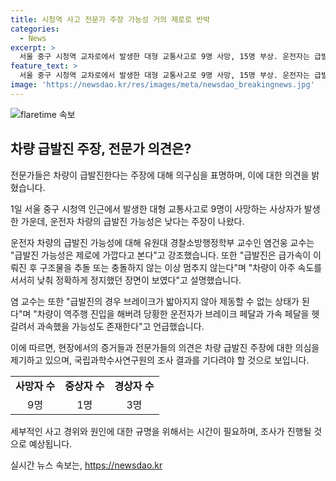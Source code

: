 ```yaml
---
title: 시청역 사고 전문가 주장 가능성 거의 제로로 반박
categories:
  - News
excerpt: >
  서울 중구 시청역 교차로에서 발생한 대형 교통사고로 9명 사망, 15명 부상. 운전자는 급발진 주장했지만 전문가는 가능성은 제로에 가깝다고 주장. 염건웅 유원대 교수는 급발진 차량은 멈추지 않고 속도가 낮아질 수 없다며 가해 차량이 속도를 서서히 내렸다고 언급. 조사결과는 최소 일주일 소요될 것으로 전망. 사망자 9명과 중상자 1명 발생, 경찰이 가해 운전자 조사 중.
feature_text: >
  서울 중구 시청역 교차로에서 발생한 대형 교통사고로 9명 사망, 15명 부상. 운전자는 급발진 주장했지만 전문가는 가능성은 제로에 가깝다고 주장. 염건웅 유원대 교수는 급발진 차량은 멈추지 않고 속도가 낮아질 수 없다며 가해 차량이 속도를 서서히 내렸다고 언급. 조사결과는 최소 일주일 소요될 것으로 전망. 사망자 9명과 중상자 1명 발생, 경찰이 가해 운전자 조사 중.
image: 'https://newsdao.kr/res/images/meta/newsdao_breakingnews.jpg'
---
```


<p><img src="https://newsdao.kr/res/images/meta/newsdao_breakingnews.jpg" alt="flaretime 속보" /></p>

<h2 data-ke-size="size26">차량 급발진 주장, 전문가 의견은?</h2>

<p>전문가들은 차량이 급발진한다는 주장에 대해 의구심을 표명하며, 이에 대한 의견을 밝혔습니다.</p>

<p data-ke-size="size16">1일 서울 중구 시청역 인근에서 발생한 대형 교통사고로 9명이 사망하는 사상자가 발생한 가운데, 운전자 차량의 급발진 가능성은 낮다는 주장이 나왔다.</p>

<p>운전자 차량의 급발진 가능성에 대해 유원대 경찰소방행정학부 교수인 염건웅 교수는 "급발진 가능성은 제로에 가깝다고 본다"고 강조했습니다. 또한 "급발진은 급가속이 이뤄진 후 구조물을 추돌 또는 충돌하지 않는 이상 멈추지 않는다"며 "차량이 아주 속도를 서서히 낮춰 정확하게 정지했던 장면이 보였다"고 설명했습니다.</p>

<p>염 교수는 또한 "급발진의 경우 브레이크가 밟아지지 않아 제동할 수 없는 상태가 된다"며 "차량이 역주행 진입을 해버려 당황한 운전자가 브레이크 페달과 가속 페달을 헷갈려서 과속했을 가능성도 존재한다"고 언급했습니다.</p>

<p>이에 따르면, 현장에서의 증거들과 전문가들의 의견은 차량 급발진 주장에 대한 의심을 제기하고 있으며, 국립과학수사연구원의 조사 결과를 기다려야 할 것으로 보입니다. </p>

<table>
    <tr>
        <td style="text-align: center; height: 17px;"><b>사망자 수</b></td>
        <td style="text-align: center; height: 17px;"><b>중상자 수</b></td>
        <td style="text-align: center; height: 17px;"><b>경상자 수</b></td>
    </tr>
    <tr>
        <td style="text-align: center;">9명</td>
        <td style="text-align: center;">1명</td>
        <td style="text-align: center;">3명</td>
    </tr>
</table>

<p>세부적인 사고 경위와 원인에 대한 규명을 위해서는 시간이 필요하며, 조사가 진행될 것으로 예상됩니다.</p>
실시간 뉴스 속보는, <a href="https://newsdao.kr" rel="dofollow">https://newsdao.kr</a>


